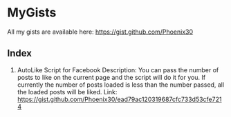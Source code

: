 # MyGists
All my gists are available here:
https://gist.github.com/Phoenix30

## Index
1. AutoLike Script for Facebook
Description: You can pass the number of posts to like on the current page and the script will do it for you. If currently the number of posts loaded is less than the number passed, all the loaded posts will be liked.
Link: https://gist.github.com/Phoenix30/ead79ac120319687cfc733d53cfe7214
